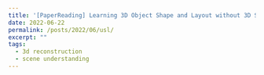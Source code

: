 ```yaml
---
title: '[PaperReading] Learning 3D Object Shape and Layout without 3D Supervision, CVPR 2022'
date: 2022-06-22
permalink: /posts/2022/06/usl/
excerpt: ""
tags:
  - 3d reconstruction
  - scene understanding
---
```


